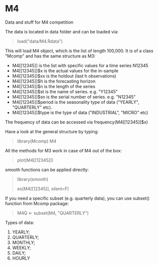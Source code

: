 # M4
Data and stuff for M4 competition

The data is located in data folder and can be loaded via:
> load("data/M4.Rdata")

This will load M4 object, which is the list of length 100,000. It is of a class "Mcomp" and has the same structure as M3:
* M4[[12345]] is the list with specific values for a time series N12345
* M4[[12345]]$x is the actual values for the in-sample
* M4[[12345]]$xx is the holdout (last h observations)
* M4[[12345]]$h is the forecasting horizon
* M4[[12345]]$n is the length of the series
* M4[[12345]]$st is the name of series. e.g. "Y12345"
* M4[[12345]]$sn is the serial number of series. e.g. "N12345"
* M4[[12345]]$period is the seasonality type of data ("YEARLY", "QUARTERLY" etc).
* M4[[12345]]$type is the type of data ("INDUSTRIAL", "MICRO" etc)

The frequency of data can be accessed via frequency(M4[[12345]]$x)

Have a look at the general structure by typing:
> library(Mcomp)
> M4

All the methods for M3 work in case of M4 out of the box:
> plot(M4[[12345]])

smooth functions can be applied directly:
> library(smooth)
>
> es(M4[[12345]], silent=F)

If you need a specific subset (e.g. quarterly data), you can use subset() function from Mcomp package:
> M4Q <- subset(M4, "QUARTERLY")

Types of data:
1. YEARLY;
2. QUARTERLY;
3. MONTHLY;
4. WEEKLY;
5. DAILY;
6. HOURLY
